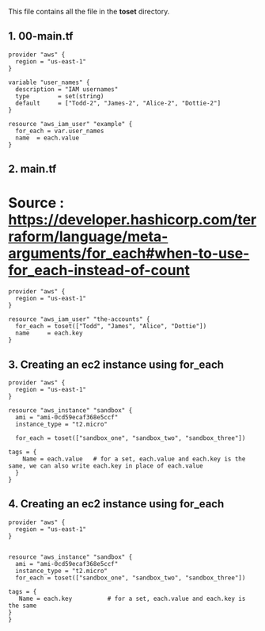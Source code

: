  This file contains all the file in the **toset** directory.

## 1. 00-main.tf

```
provider "aws" {
  region = "us-east-1"
}

variable "user_names" {
  description = "IAM usernames"
  type        = set(string)
  default     = ["Todd-2", "James-2", "Alice-2", "Dottie-2"]                             
}

resource "aws_iam_user" "example" {
  for_each = var.user_names
  name  = each.value
}
```

## 2. main.tf

 # Source : https://developer.hashicorp.com/terraform/language/meta-arguments/for_each#when-to-use-for_each-instead-of-count

```
provider "aws" {
  region = "us-east-1"
}

resource "aws_iam_user" "the-accounts" {
  for_each = toset(["Todd", "James", "Alice", "Dottie"])
  name     = each.key
}
```

## 3. Creating an ec2 instance using for_each

```
provider "aws" {
  region = "us-east-1"
}

resource "aws_instance" "sandbox" {
  ami = "ami-0cd59ecaf368e5ccf"
  instance_type = "t2.micro"
 
  for_each = toset(["sandbox_one", "sandbox_two", "sandbox_three"])
 
tags = {
    Name = each.value   # for a set, each.value and each.key is the same, we can also write each.key in place of each.value
  }
}

```

## 4. Creating an ec2 instance using for_each

```
provider "aws" {
  region = "us-east-1"
}


resource "aws_instance" "sandbox" {
  ami = "ami-0cd59ecaf368e5ccf" 
  instance_type = "t2.micro"
  for_each = toset(["sandbox_one", "sandbox_two", "sandbox_three"])
  
tags = { 
   Name = each.key          # for a set, each.value and each.key is the same
}
}

```

